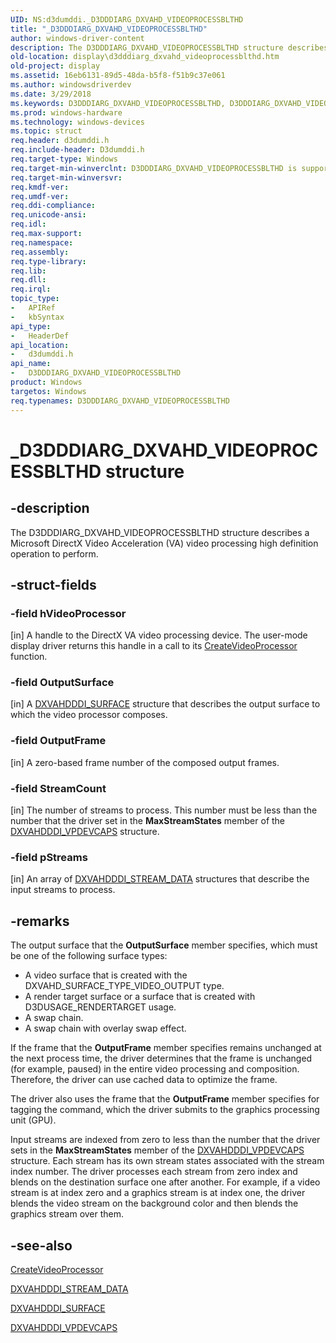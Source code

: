 ```yaml
---
UID: NS:d3dumddi._D3DDDIARG_DXVAHD_VIDEOPROCESSBLTHD
title: "_D3DDDIARG_DXVAHD_VIDEOPROCESSBLTHD"
author: windows-driver-content
description: The D3DDDIARG_DXVAHD_VIDEOPROCESSBLTHD structure describes a Microsoft DirectX Video Acceleration (VA) video processing high definition operation to perform.
old-location: display\d3dddiarg_dxvahd_videoprocessblthd.htm
old-project: display
ms.assetid: 16eb6131-89d5-48da-b5f8-f51b9c37e061
ms.author: windowsdriverdev
ms.date: 3/29/2018
ms.keywords: D3DDDIARG_DXVAHD_VIDEOPROCESSBLTHD, D3DDDIARG_DXVAHD_VIDEOPROCESSBLTHD structure [Display Devices], UMDisplayDriver_param_Structs_8a72018a-706f-4c26-adca-109365e03ff1.xml, _D3DDDIARG_DXVAHD_VIDEOPROCESSBLTHD, d3dumddi/D3DDDIARG_DXVAHD_VIDEOPROCESSBLTHD, display.d3dddiarg_dxvahd_videoprocessblthd
ms.prod: windows-hardware
ms.technology: windows-devices
ms.topic: struct
req.header: d3dumddi.h
req.include-header: D3dumddi.h
req.target-type: Windows
req.target-min-winverclnt: D3DDDIARG_DXVAHD_VIDEOPROCESSBLTHD is supported beginning with the Windows 7 operating system.
req.target-min-winversvr: 
req.kmdf-ver: 
req.umdf-ver: 
req.ddi-compliance: 
req.unicode-ansi: 
req.idl: 
req.max-support: 
req.namespace: 
req.assembly: 
req.type-library: 
req.lib: 
req.dll: 
req.irql: 
topic_type:
-	APIRef
-	kbSyntax
api_type:
-	HeaderDef
api_location:
-	d3dumddi.h
api_name:
-	D3DDDIARG_DXVAHD_VIDEOPROCESSBLTHD
product: Windows
targetos: Windows
req.typenames: D3DDDIARG_DXVAHD_VIDEOPROCESSBLTHD
---
```


# _D3DDDIARG_DXVAHD_VIDEOPROCESSBLTHD structure


## -description


The D3DDDIARG_DXVAHD_VIDEOPROCESSBLTHD structure describes a Microsoft DirectX Video Acceleration (VA) video processing high definition operation to perform.


## -struct-fields




### -field hVideoProcessor

[in] A handle to the DirectX VA video processing device. The user-mode display driver returns this handle in a call to its <a href="https://msdn.microsoft.com/68a7c394-4b0f-4446-a54b-5aee6cf8a913">CreateVideoProcessor</a> function.


### -field OutputSurface

[in] A <a href="https://msdn.microsoft.com/library/windows/hardware/ff563106">DXVAHDDDI_SURFACE</a> structure that describes the output surface to which the video processor composes. 


### -field OutputFrame

[in] A zero-based frame number of the composed output frames. 


### -field StreamCount

[in] The number of streams to process. This number must be less than the number that the driver set in the <b>MaxStreamStates</b> member of the <a href="https://msdn.microsoft.com/library/windows/hardware/ff563113">DXVAHDDDI_VPDEVCAPS</a> structure. 


### -field pStreams

[in] An array of <a href="https://msdn.microsoft.com/library/windows/hardware/ff563066">DXVAHDDDI_STREAM_DATA</a> structures that describe the input streams to process. 


## -remarks



The output surface that the <b>OutputSurface</b> member specifies, which must be one of the following surface types:

<ul>
<li>
A video surface that is created with the DXVAHD_SURFACE_TYPE_VIDEO_OUTPUT type. 

</li>
<li>
A render target surface or a surface that is created with D3DUSAGE_RENDERTARGET usage. 

</li>
<li>
A swap chain. 

</li>
<li>
A swap chain with overlay swap effect. 

</li>
</ul>
If the frame that the <b>OutputFrame</b> member specifies remains unchanged at the next process time, the driver determines that the frame is unchanged (for example, paused) in the entire video processing and composition. Therefore, the driver can use cached data to optimize the frame.

The driver also uses the frame that the <b>OutputFrame</b> member specifies for tagging the command, which the driver submits to the graphics processing unit (GPU).

Input streams are indexed from zero to less than the number that the driver sets in the <b>MaxStreamStates</b> member of the <a href="https://msdn.microsoft.com/library/windows/hardware/ff563113">DXVAHDDDI_VPDEVCAPS</a> structure. Each stream has its own stream states associated with the stream index number. The driver processes each stream from zero index and blends on the destination surface one after another. For example, if a video stream is at index zero and a graphics stream is at index one, the driver blends the video stream on the background color and then blends the graphics stream over them.




## -see-also




<a href="https://msdn.microsoft.com/68a7c394-4b0f-4446-a54b-5aee6cf8a913">CreateVideoProcessor</a>



<a href="https://msdn.microsoft.com/library/windows/hardware/ff563066">DXVAHDDDI_STREAM_DATA</a>



<a href="https://msdn.microsoft.com/library/windows/hardware/ff563106">DXVAHDDDI_SURFACE</a>



<a href="https://msdn.microsoft.com/library/windows/hardware/ff563113">DXVAHDDDI_VPDEVCAPS</a>
 

 

